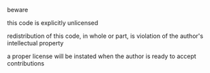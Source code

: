 beware

this code is explicitly unlicensed

redistribution of this code, in whole or part, is violation of the author's intellectual property

a proper license will be instated when the author is ready to accept contributions